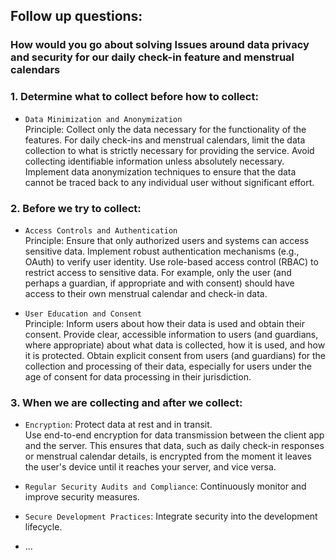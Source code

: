 ## Follow up questions:
### How would you go about solving Issues around data privacy and security for our daily check-in feature and menstrual calendars

### 1. Determine what to collect before how to collect:
- `Data Minimization and Anonymization`<br>
  Principle: Collect only the data necessary for the functionality of the features.
  For daily check-ins and menstrual calendars, limit the data collection to what is strictly necessary for providing the service. Avoid collecting identifiable information unless absolutely necessary.
  Implement data anonymization techniques to ensure that the data cannot be traced back to any individual user without significant effort.

### 2. Before we try to collect:
- `Access Controls and Authentication`<br>
  Principle: Ensure that only authorized users and systems can access sensitive data.
  Implement robust authentication mechanisms (e.g., OAuth) to verify user identity.
  Use role-based access control (RBAC) to restrict access to sensitive data. For example, only the user (and perhaps a guardian, if appropriate and with consent) should have access to their own menstrual calendar and check-in data.

- `User Education and Consent`<br>
  Principle: Inform users about how their data is used and obtain their consent.
  Provide clear, accessible information to users (and guardians, where appropriate) about what data is collected, how it is used, and how it is protected.
  Obtain explicit consent from users (and guardians) for the collection and processing of their data, especially for users under the age of consent for data processing in their jurisdiction.

### 3. When we are collecting and after we collect:
- `Encryption`: Protect data at rest and in transit.<br>
    Use end-to-end encryption for data transmission between the client app and the server. This ensures that data, such as daily check-in responses or menstrual calendar details, is encrypted from the moment it leaves the user's device until it reaches your server, and vice versa.
  
- `Regular Security Audits and Compliance`: Continuously monitor and improve security measures.
- `Secure Development Practices`: Integrate security into the development lifecycle.
- ...
